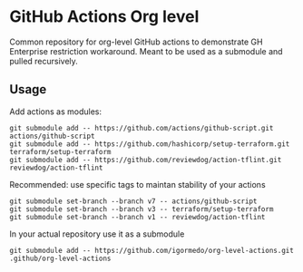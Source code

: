 # GitHub Actions Org level

Common repository for org-level GitHub actions to demonstrate GH Enterprise restriction workaround. Meant to be used as a submodule and pulled recursively.

## Usage

Add actions as modules:

``` shell
git submodule add -- https://github.com/actions/github-script.git actions/github-script
git submodule add -- https://github.com/hashicorp/setup-terraform.git terraform/setup-terraform
git submodule add -- https://github.com/reviewdog/action-tflint.git reviewdog/action-tflint
```

Recommended: use specific tags to maintan stability of your actions

``` shell
git submodule set-branch --branch v7 -- actions/github-script
git submodule set-branch --branch v3 -- terraform/setup-terraform
git submodule set-branch --branch v1 -- reviewdog/action-tflint
```

In your actual repository use it as a submodule

``` shell
git submodule add -- https://github.com/igormedo/org-level-actions.git .github/org-level-actions
```
